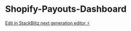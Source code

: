 # Shopify-Payouts-Dashboard

[Edit in StackBlitz next generation editor ⚡️](https://stackblitz.com/~/github.com/wolulo/Shopify-Payouts-Dashboard)